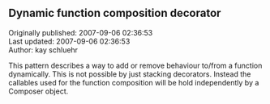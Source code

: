 ## Dynamic function composition decorator  
Originally published: 2007-09-06 02:36:53  
Last updated: 2007-09-06 02:36:53  
Author: kay schluehr  
  
This pattern describes a way to add or remove behaviour to/from a function dynamically. This is not possible by just stacking decorators. Instead the callables used for the function composition will be hold independently by a Composer object.